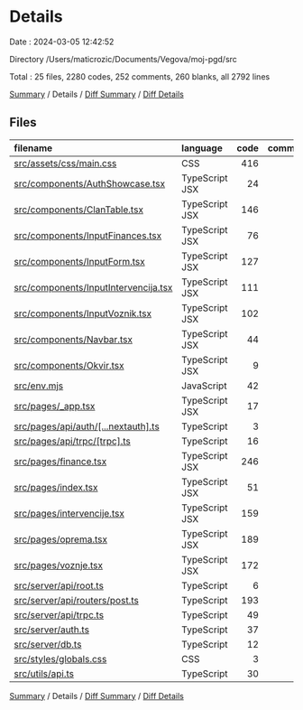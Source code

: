 # Details

Date : 2024-03-05 12:42:52

Directory /Users/maticrozic/Documents/Vegova/moj-pgd/src

Total : 25 files,  2280 codes, 252 comments, 260 blanks, all 2792 lines

[Summary](results.md) / Details / [Diff Summary](diff.md) / [Diff Details](diff-details.md)

## Files
| filename | language | code | comment | blank | total |
| :--- | :--- | ---: | ---: | ---: | ---: |
| [src/assets/css/main.css](/src/assets/css/main.css) | CSS | 416 | 16 | 57 | 489 |
| [src/components/AuthShowcase.tsx](/src/components/AuthShowcase.tsx) | TypeScript JSX | 24 | 9 | 5 | 38 |
| [src/components/ClanTable.tsx](/src/components/ClanTable.tsx) | TypeScript JSX | 146 | 0 | 10 | 156 |
| [src/components/InputFinances.tsx](/src/components/InputFinances.tsx) | TypeScript JSX | 76 | 0 | 7 | 83 |
| [src/components/InputForm.tsx](/src/components/InputForm.tsx) | TypeScript JSX | 127 | 0 | 8 | 135 |
| [src/components/InputIntervencija.tsx](/src/components/InputIntervencija.tsx) | TypeScript JSX | 111 | 0 | 9 | 120 |
| [src/components/InputVoznik.tsx](/src/components/InputVoznik.tsx) | TypeScript JSX | 102 | 0 | 8 | 110 |
| [src/components/Navbar.tsx](/src/components/Navbar.tsx) | TypeScript JSX | 44 | 1 | 3 | 48 |
| [src/components/Okvir.tsx](/src/components/Okvir.tsx) | TypeScript JSX | 9 | 0 | 3 | 12 |
| [src/env.mjs](/src/env.mjs) | JavaScript | 42 | 26 | 4 | 72 |
| [src/pages/_app.tsx](/src/pages/_app.tsx) | TypeScript JSX | 17 | 0 | 5 | 22 |
| [src/pages/api/auth/[...nextauth].ts](/src/pages/api/auth/%5B...nextauth%5D.ts) | TypeScript | 3 | 0 | 4 | 7 |
| [src/pages/api/trpc/[trpc].ts](/src/pages/api/trpc/%5Btrpc%5D.ts) | TypeScript | 16 | 1 | 3 | 20 |
| [src/pages/finance.tsx](/src/pages/finance.tsx) | TypeScript JSX | 246 | 9 | 15 | 270 |
| [src/pages/index.tsx](/src/pages/index.tsx) | TypeScript JSX | 51 | 14 | 8 | 73 |
| [src/pages/intervencije.tsx](/src/pages/intervencije.tsx) | TypeScript JSX | 159 | 0 | 11 | 170 |
| [src/pages/oprema.tsx](/src/pages/oprema.tsx) | TypeScript JSX | 189 | 2 | 18 | 209 |
| [src/pages/voznje.tsx](/src/pages/voznje.tsx) | TypeScript JSX | 172 | 0 | 13 | 185 |
| [src/server/api/root.ts](/src/server/api/root.ts) | TypeScript | 6 | 6 | 3 | 15 |
| [src/server/api/routers/post.ts](/src/server/api/routers/post.ts) | TypeScript | 193 | 0 | 28 | 221 |
| [src/server/api/trpc.ts](/src/server/api/trpc.ts) | TypeScript | 49 | 67 | 16 | 132 |
| [src/server/auth.ts](/src/server/auth.ts) | TypeScript | 37 | 69 | 9 | 115 |
| [src/server/db.ts](/src/server/db.ts) | TypeScript | 12 | 0 | 5 | 17 |
| [src/styles/globals.css](/src/styles/globals.css) | CSS | 3 | 0 | 1 | 4 |
| [src/utils/api.ts](/src/utils/api.ts) | TypeScript | 30 | 32 | 7 | 69 |

[Summary](results.md) / Details / [Diff Summary](diff.md) / [Diff Details](diff-details.md)